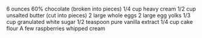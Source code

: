 6 ounces 60% chocolate (broken into pieces)
1/4 cup heavy cream
1/2 cup unsalted butter (cut into pieces)
2 large whole eggs
2 large egg yolks
1/3 cup granulated white sugar
1/2 teaspoon pure vanilla extract
1/4 cup cake flour
A few raspberries
whipped cream